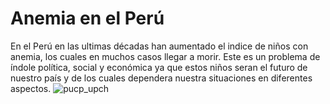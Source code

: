﻿# Anemia en el Perú
En el Perú en las ultimas décadas han aumentado el indice de niños con anemia, los cuales en muchos casos llegar a morir. Este es un problema de índole política, social y económica ya que estos niños seran el futuro de nuestro país y de los cuales dependera nuestra situaciones en diferentes aspectos.
![pucp_upch](https://user-images.githubusercontent.com/42876085/45936073-fe1b1000-bf77-11e8-99be-81ca39e40875.png)
